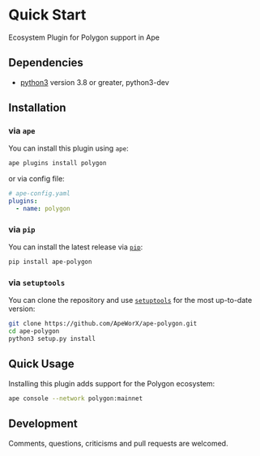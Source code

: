 # Quick Start

Ecosystem Plugin for Polygon support in Ape

## Dependencies

* [python3](https://www.python.org/downloads) version 3.8 or greater, python3-dev

## Installation

### via `ape`

You can install this plugin using `ape`:

```bash
ape plugins install polygon
```

or via config file:

```yaml
# ape-config.yaml
plugins:
  - name: polygon
```

### via `pip`

You can install the latest release via [`pip`](https://pypi.org/project/pip/):

```bash
pip install ape-polygon
```

### via `setuptools`

You can clone the repository and use [`setuptools`](https://github.com/pypa/setuptools) for the most up-to-date version:

```bash
git clone https://github.com/ApeWorX/ape-polygon.git
cd ape-polygon
python3 setup.py install
```

## Quick Usage

Installing this plugin adds support for the Polygon ecosystem:

```bash
ape console --network polygon:mainnet
```

## Development

Comments, questions, criticisms and pull requests are welcomed.
